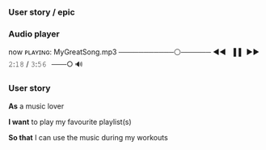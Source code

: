 ### User story / epic

### Audio player

now ᴘʟᴀʏɪɴɢ: MyGreatSong.mp3 ───────────⚪────── ◄◄⠀▐▐⠀►► 𝟸:𝟷𝟾 / 𝟹:𝟻𝟼⠀───○ 🔊

### User story

**As** a music lover 

**I want** to play my favourite playlist(s)

**So that** I can use the music during my workouts
